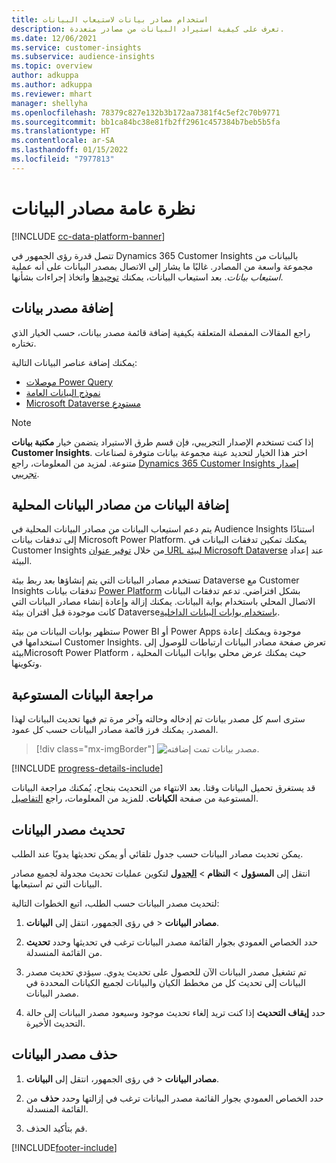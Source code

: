 ```yaml
---
title: استخدام مصادر بيانات لاستيعاب البيانات
description: تعرف على كيفية استيراد البيانات من مصادر متعددة.
ms.date: 12/06/2021
ms.service: customer-insights
ms.subservice: audience-insights
ms.topic: overview
author: adkuppa
ms.author: adkuppa
ms.reviewer: mhart
manager: shellyha
ms.openlocfilehash: 78379c827e132b3b172aa7381f4c5ef2c70b9771
ms.sourcegitcommit: bb1ca84bc38e81fb2ff2961c457384b7beb5b5fa
ms.translationtype: HT
ms.contentlocale: ar-SA
ms.lasthandoff: 01/15/2022
ms.locfileid: "7977813"
---
```

# <a name="data-sources-overview"></a>نظرة عامة مصادر البيانات

[!INCLUDE [cc-data-platform-banner](../includes/cc-data-platform-banner.md)]

تتصل قدرة رؤى الجمهور في Dynamics 365 Customer Insights بالبيانات من مجموعة واسعة من المصادر. غالبًا ما يشار إلى الاتصال بمصدر البيانات على أنه عملية *استيعاب بيانات*. بعد استيعاب البيانات، يمكنك [توحيدها](data-unification.md) واتخاذ إجراءات بشأنها.

## <a name="add-a-data-source"></a>إضافة مصدر بيانات

راجع المقالات المفصلة المتعلقة بكيفية إضافة قائمة مصدر بيانات، حسب الخيار الذي تختاره.

يمكنك إضافة عناصر البيانات التالية:

- [موصلات Power Query](connect-power-query.md)
- [نموذج البيانات العامة](connect-common-data-model.md)
- [Microsoft Dataverse مستودع](connect-dataverse-managed-lake.md)

> [!NOTE]
> إذا كنت تستخدم الإصدار التجريبي، فإن قسم طرق الاستيراد يتضمن خيار **مكتبة بيانات Customer Insights**. اختر هذا الخيار لتحديد عينة مجموعة بيانات متوفرة لصناعات متنوعة. لمزيد من المعلومات، راجع [Dynamics 365 Customer Insights إصدار تجريبي](../trial-signup.md).

## <a name="add-data-from-on-premises-data-sources"></a>إضافة البيانات من مصادر البيانات المحلية

يتم دعم استيعاب البيانات من مصادر البيانات المحلية في Audience Insights استنادًا إلى تدفقات بيانات Microsoft Power Platform. يمكنك تمكين تدفقات البيانات في Customer Insights من خلال [توفير عنوان URL لبيئة Microsoft Dataverse](create-environment.md) عند إعداد البيئة.

تستخدم مصادر البيانات التي يتم إنشاؤها بعد ربط بيئة Dataverse مع Customer Insights تدفقات بيانات [Power Platform](/power-query/dataflows/overview-dataflows-across-power-platform-dynamics-365) بشكل افتراضي. تدعم تدفقات البيانات الاتصال المحلي باستخدام بوابة البيانات. يمكنك إزالة وإعادة إنشاء مصادر البيانات التي كانت موجودة قبل اقتران بيئة Dataverse[باستخدام بوابات البيانات الداخلية](/data-integration/gateway/service-gateway-app).

ستظهر بوابات البيانات من بيئة Power BI أو Power Apps موجودة ويمكنك إعادة استخدامها في Customer Insights. تعرض صفحة مصادر البيانات ارتباطات للوصول إلى بيئةMicrosoft Power Platform ، حيث يمكنك عرض محلي بوابات البيانات المحلية وتكوينها.

## <a name="review-ingested-data"></a>مراجعة البيانات المستوعبة

سترى اسم كل مصدر بيانات تم إدخاله وحالته وآخر مرة تم فيها تحديث البيانات لهذا المصدر. يمكنك فرز قائمة مصادر البيانات حسب كل عمود.

> [!div class="mx-imgBorder"]
> ![مصدر بيانات تمت إضافته.](media/configure-data-datasource-added.png "مصدر بيانات تمت إضافته")

[!INCLUDE [progress-details-include](../includes/progress-details-pane.md)]

قد يستغرق تحميل البيانات وقتا. بعد الانتهاء من التحديث بنجاح، يُمكنك مراجعة البيانات المستوعبة من صفحة **الكيانات**. للمزيد من المعلومات، راجع [التفاصيل](entities.md).

## <a name="refresh-a-data-source"></a>تحديث مصدر البيانات

يمكن تحديث مصادر البيانات حسب جدول تلقائي أو يمكن تحديثها يدويًا عند الطلب. 

انتقل إلى **المسؤول** > **النظام** > [**الجدول**](system.md#schedule-tab) لتكوين عمليات تحديث مجدولة لجميع مصادر البيانات التي تم استيعابها.

لتحديث مصدر البيانات حسب الطلب، اتبع الخطوات التالية:

1. في رؤى الجمهور، انتقل إلى **البيانات‏‎** > **مصادر البيانات**.

2. حدد الخصاص العمودي بجوار القائمة مصدر البيانات ترغب في تحديثها وحدد **تحديث** من القائمة المنسدلة.

3. تم تشغيل مصدر البيانات الآن للحصول على تحديث يدوي. سيؤدي تحديث مصدر البيانات إلى تحديث كل من مخطط الكيان والبيانات لجميع الكيانات المحددة في مصدر البيانات.

4. حدد **إيقاف التحديث** إذا كنت تريد إلغاء تحديث موجود وسيعود مصدر البيانات إلى حالة التحديث الأخيرة.

## <a name="delete-a-data-source"></a>حذف مصدر البيانات

1. في رؤى الجمهور، انتقل إلى **البيانات‏‎** > **مصادر البيانات**.

2. حدد الخصاص العمودي بجوار القائمة مصدر البيانات ترغب في إزالتها وحدد **حذف** من القائمة المنسدلة.

3. قم بتأكيد الحذف.


[!INCLUDE[footer-include](../includes/footer-banner.md)]
